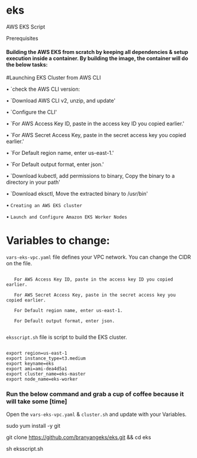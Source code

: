 # eks
AWS EKS Script

Prerequisites


#### Building the AWS EKS from scratch by keeping all dependencies & setup execution inside a container. By building the image, the container will do the below tasks:

#Launching EKS Cluster from AWS CLI

   • `check the AWS CLI version:
   
   • `Download AWS CLI v2, unzip, and update'
   
   • `Configure the CLI'
   
   • `For AWS Access Key ID, paste in the access key ID you copied earlier.'
   
   • `For AWS Secret Access Key, paste in the secret access key you copied earlier.'
   
   • `For Default region name, enter us-east-1.'
   
   • `For Default output format, enter json.'
   
   • `Download kubectl, add permissions to binary, Copy the binary to a directory in your path'
   
   • `Download eksctl, Move the extracted binary to /usr/bin'

   • `Creating an AWS EKS cluster`

   • `Launch and Configure Amazon EKS Worker Nodes`



# Variables to change:

`vars-eks-vpc.yaml` file defines your VPC network. You can change the CIDR on the file.

```

   For AWS Access Key ID, paste in the access key ID you copied earlier.
   
   For AWS Secret Access Key, paste in the secret access key you copied earlier.
   
   For Default region name, enter us-east-1.
   
   For Default output format, enter json.


```

`eksscript.sh` file is script to build the EKS cluster.

```

export region=us-east-1
export instance_type=t3.medium
export keyname=eks
export ami=ami-dea4d5a1
export cluster_name=eks-master
export node_name=eks-worker

```

### Run the below command and grab a cup of coffee because it will take some [time]

Open the `vars-eks-vpc.yaml` & `cluster.sh` and update with your Variables.

 sudo yum install -y git

 git clone https://github.com/branyangeks/eks.git && cd eks

 sh eksscript.sh

```